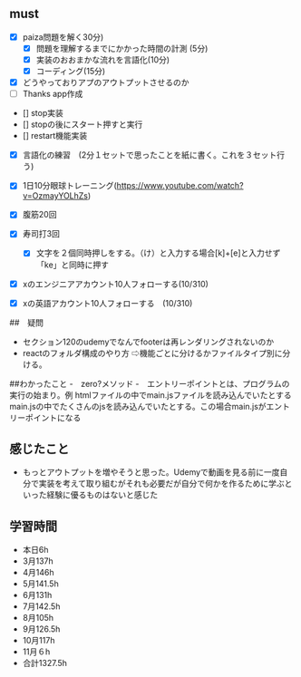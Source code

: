 


## must
- [x] paiza問題を解く30分)
  - [x] 問題を理解するまでにかかった時間の計測 (5分)
  - [x] 実装のおおまかな流れを言語化(10分)
  - [x] コーディング(15分)
- [x] どうやっておりアプのアウトプットさせるのか
- [ ] Thanks app作成
 - [] stop実装
 - [] stopの後にスタート押すと実行
 - [] restart機能実装
- [x] 言語化の練習　(2分１セットで思ったことを紙に書く。これを３セット行う)
- [x] 1日10分眼球トレーニング(https://www.youtube.com/watch?v=OzmayYOLhZs)
- [x] 腹筋20回
- [x] 寿司打3回
  - [x] 文字を２個同時押しをする。（け）と入力する場合[k]+[e]と入力せず「ke」と同時に押す
- [x] xのエンジニアアカウント10人フォローする(10/310)
- [x] xの英語アカウント10人フォローする　(10/310)
     

##　疑問
- セクション120のudemyでなんでfooterは再レンダリングされないのか
- reactのフォルダ構成のやり方
  ⇨機能ごとに分けるかファイルタイプ別に分ける。


##わかったこと
-　zero?メソッド
-　エントリーポイントとは、プログラムの実行の始まり。例 htmlファイルの中でmain.jsファイルを読み込んでいたとするmain.jsの中でたくさんのjsを読み込んでいたとする。この場合main.jsがエントリーポイントになる



## 感じたこと
- もっとアウトプットを増やそうと思った。Udemyで動画を見る前に一度自分で実装を考えて取り組むがそれも必要だが自分で何かを作るために学ぶといった経験に優るものはないと感じた


## 学習時間
  - 本日6h
  - 3月137h
  - 4月146h
  - 5月141.5h
  - 6月131h
  - 7月142.5h
  - 8月105h
  - 9月126.5h
  - 10月117h
  - 11月６h
  - 合計1327.5h
    





